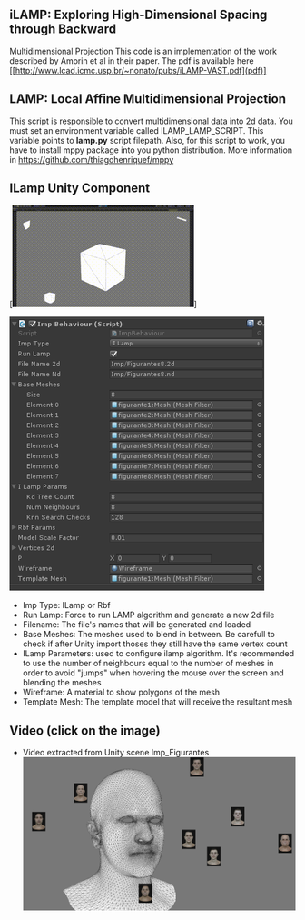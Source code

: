 ## iLAMP: Exploring High-Dimensional Spacing through Backward
Multidimensional Projection
This code is an implementation of the work described by Amorin et al in their paper. The pdf is available here [[http://www.lcad.icmc.usp.br/~nonato/pubs/iLAMP-VAST.pdf](pdf)]

## LAMP: Local Affine Multidimensional Projection
This script is responsible to convert multidimensional data into 2d data.
You must set an environment variable called ILAMP_LAMP_SCRIPT. This variable points to **lamp.py** script filepath.
Also, for this script to work, you have to install mppy package into you python distribution. More information in https://github.com/thiagohenriquef/mppy

## ILamp Unity Component
[![Cubes](https://github.com/diegomazala/ilamp/blob/master/doc/imp_cube.gif?raw=true)]

![Unity Component](https://github.com/diegomazala/ilamp/blob/master/doc/imp_unity_behaviour.png?raw=true)

* Imp Type: ILamp or Rbf
* Run Lamp: Force to run LAMP algorithm and generate a new 2d file
* Filename: The file's names that will be generated and loaded
* Base Meshes: The meshes used to blend in between. Be carefull to check if after Unity import thoses they still have the same vertex count
* ILamp Parameters: used to configure ilamp algorithm. It's recommended to use the number of neighbours equal to the number of meshes in order to avoid "jumps" when hovering the mouse over the screen and blending the meshes
* Wireframe: A material to show polygons of the mesh
* Template Mesh: The template model that will receive the resultant mesh


## Video (click on the image)

* Video extracted from Unity scene Imp_Figurantes
[![Video](https://github.com/diegomazala/ilamp/blob/master/doc/ilamp_video_frame.png?raw=true)](https://vimeo.com/287528984)



